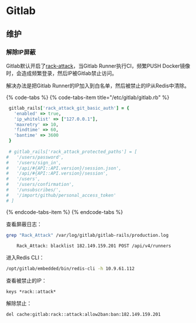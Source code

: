 # Gitlab

## 维护

### 解除IP屏蔽

Gitlab默认开启了[rack-attack](https://github.com/kickstarter/rack-attack/blob/master/README.md)，当Gitlab Runner执行CI，频繁PUSH Docker镜像时，会造成频繁登录，然后IP被Gitlab禁止访问。

解决办法是把Gitlab Runner的IP加入到白名单，然后被禁止的IP从Redis中清除。

{% code-tabs %}
{% code-tabs-item title="/etc/gitlab/gitlab.rb" %}
```ruby
 gitlab_rails['rack_attack_git_basic_auth'] = {
   'enabled' => true,
   'ip_whitelist' => ["127.0.0.1"],
   'maxretry' => 10,
   'findtime' => 60,
   'bantime' => 3600
 }
 
 # gitlab_rails['rack_attack_protected_paths'] = [
#   '/users/password',
#   '/users/sign_in',
#   '/api/#{API::API.version}/session.json',
#   '/api/#{API::API.version}/session',
#   '/users',
#   '/users/confirmation',
#   '/unsubscribes/',
#   '/import/github/personal_access_token'
# ]
```
{% endcode-tabs-item %}
{% endcode-tabs %}

查看屏蔽日志：

```bash
grep "Rack_Attack" /var/log/gitlab/gitlab-rails/production.log

    Rack_Attack: blacklist 182.149.159.201 POST /api/v4/runners
```

进入Redis CLI：

```bash
/opt/gitlab/embedded/bin/redis-cli -h 10.9.61.112
```

查看被禁止的IP：

```text
keys *rack::attack*
```

解除禁止：

```text
del cache:gitlab:rack::attack:allow2ban:ban:182.149.159.201
```



